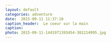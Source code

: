 ```yaml
---
layout: default
categories: adventure
date:  2015-09-11 11:37:10 
caption_header:  Le coeur sur la main
caption: 
photo: 2015-09-11-1441971393454-301214995.jpg
---
```


